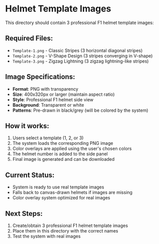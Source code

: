 # Helmet Template Images

This directory should contain 3 professional F1 helmet template images:

## Required Files:
- `Template-1.png` - Classic Stripes (3 horizontal diagonal stripes)
- `Template-2.png` - V-Shape Design (3 stripes converging in V-shape)
- `Template-3.png` - Zigzag Lightning (3 zigzag lightning-like stripes)

## Image Specifications:
- **Format**: PNG with transparency
- **Size**: 400x320px or larger (maintain aspect ratio)
- **Style**: Professional F1 helmet side view
- **Background**: Transparent or white
- **Patterns**: Pre-drawn in black/grey (will be colored by the system)

## How it works:
1. Users select a template (1, 2, or 3)
2. The system loads the corresponding PNG image
3. Color overlays are applied using the user's chosen colors
4. The helmet number is added to the side panel
5. Final image is generated and can be downloaded

## Current Status:
- System is ready to use real template images
- Falls back to canvas-drawn helmets if images are missing
- Color overlay system optimized for real images

## Next Steps:
1. Create/obtain 3 professional F1 helmet template images
2. Place them in this directory with the correct names
3. Test the system with real images
